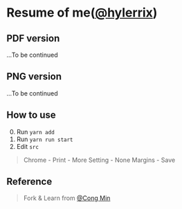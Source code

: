 # Resume of me([@hylerrix](https://github.com/hylerrix))

## PDF version

...To be continued

## PNG version

...To be continued

## How to use

0. Run `yarn add`
2. Run `yarn run start`
1. Edit `src`

> Chrome - Print - More Setting - None Margins - Save

## Reference

> Fork & Learn from [@Cong Min](https://congm.in)
